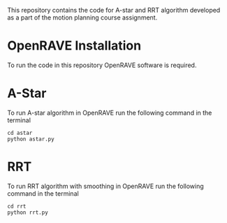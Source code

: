 This repository contains the code for A-star and RRT algorithm developed as a part of the motion planning course assignment.

# OpenRAVE Installation
To run the code in this repository OpenRAVE software is required. 

# A-Star
To run A-star algorithm in OpenRAVE run the following command in the terminal
```
cd astar
python astar.py
```

# RRT
To run RRT algorithm with smoothing in OpenRAVE run the following command in the terminal
```
cd rrt
python rrt.py
```

